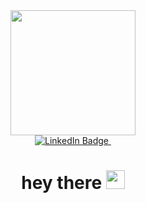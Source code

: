 <div id="header" align="center">
  <img src="https://i.giphy.com/media/v1.Y2lkPTc5MGI3NjExM3F0MXB2NzBnbGZ2dmptazhqdjF2ejEyaTQzcng1NWl3eXNmOWY3MCZlcD12MV9pbnRlcm5hbF9naWZfYnlfaWQmY3Q9Zw/Qc0BxWM9TxljvJug2x/giphy.gif" width="200"/>
</div>

<div id="badges" align="center">
  <a href="https://www.linkedin.com/in/öykü-sucuoğlu-64a0791ba/">
    <img src="https://img.shields.io/badge/LinkedIn-blue?style=for-the-badge&logo=linkedin&logoColor=white" alt="LinkedIn Badge"/>
  </a>
  <img src="https://komarev.com/ghpvc/?username=oykuscgl&style=flat-square&color=blue" alt=""/>
  <h1>
  hey there
  <img src="https://media.giphy.com/media/hvRJCLFzcasrR4ia7z/giphy.gif" width="30px"/>
</h1>
</div>
